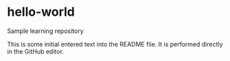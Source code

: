 # hello-world
Sample learning repository

This is some initial entered text into the README file. It is performed directly in the GitHub editor.
